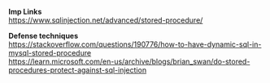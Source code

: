<b>Imp Links </b> <br>
https://www.sqlinjection.net/advanced/stored-procedure/ <br>

<b>Defense techniques</b> <br>
https://stackoverflow.com/questions/190776/how-to-have-dynamic-sql-in-mysql-stored-procedure <br>
https://learn.microsoft.com/en-us/archive/blogs/brian_swan/do-stored-procedures-protect-against-sql-injection <br>
